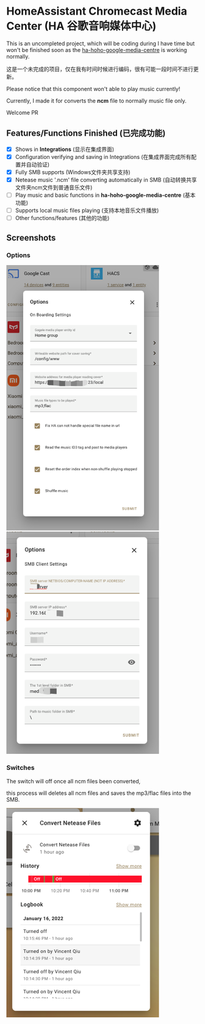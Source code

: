 # HomeAssistant Chromecast Media Center (HA 谷歌音响媒体中心)

This is an uncompleted project, which will be coding during I have time but won't be finished soon as
the [ha-hoho-google-media-centre](https://github.com/nov30th/ha-hoho-google-media-center) is working normally.

这是一个未完成的项目，仅在我有时间时候进行编码，很有可能一段时间不进行更新。

Please notice that this component won't able to play music currently!

Currently, I made it for converts the **ncm** file to normally music file only.

Welcome PR

## Features/Functions Finished (已完成功能)

- [x] Shows in **Integrations** (显示在集成界面)
- [x] Configuration verifying and saving in Integrations (在集成界面完成所有配置并自动验证)
- [x] Fully SMB supports (Windows文件夹共享支持)
- [x] Netease music '.ncm' file converting automatically in SMB (自动转换共享文件夹ncm文件到普通音乐文件)
- [ ] Play music and basic functions in **ha-hoho-google-media-centre** (基本功能)
- [ ] Supports local music files playing (支持本地音乐文件播放)
- [ ] Other functions/features (其他的功能)

## Screenshots

### Options
<img src="images/options1.png" width="400px" />
<img src="images/options2.png" width="400px" />

### Switches
The switch will off once all ncm files been converted,

this process will deletes all ncm files and saves the mp3/flac files into the SMB.

<img src="images/converting_switch.png" width="400px" />